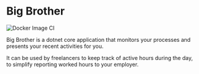 # Big Brother

![Docker Image CI](https://github.com/niclaslindstedt/bigbrother/workflows/Docker%20Image%20CI/badge.svg)

Big Brother is a dotnet core application that monitors your processes and presents your recent activities for you.

It can be used by freelancers to keep track of active hours during the day, to simplify reporting worked hours to your employer.
